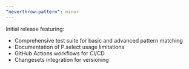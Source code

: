 ```yaml
---
"neverthrow-pattern": minor
---
```


Initial release featuring:

-   Comprehensive test suite for basic and advanced pattern matching
-   Documentation of P.select usage limitations
-   GitHub Actions workflows for CI/CD
-   Changesets integration for versioning

